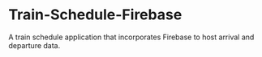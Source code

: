 # Train-Schedule-Firebase
A train schedule application that incorporates Firebase to host arrival and departure data. 
